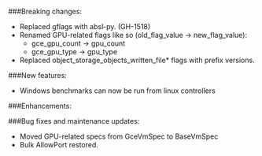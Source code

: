 ###Breaking changes:
- Replaced gflags with absl-py. (GH-1518)
- Renamed GPU-related flags like so (old_flag_value -> new_flag_value):
  - gce_gpu_count -> gpu_count
  - gce_gpu_type -> gpu_type
- Replaced object_storage_objects_written_file* flags with prefix versions.

###New features:
- Windows benchmarks can now be run from linux controllers

###Enhancements:

###Bug fixes and maintenance updates:
- Moved GPU-related specs from GceVmSpec to BaseVmSpec
- Bulk AllowPort restored.

